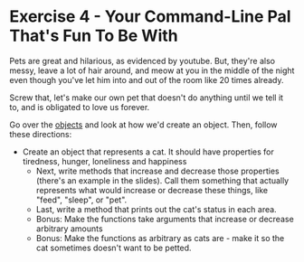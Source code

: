 Exercise 4 - Your Command-Line Pal That's Fun To Be With
========================================================

Pets are great and hilarious, as evidenced by youtube. But, they're also messy, leave a lot of hair around, and meow at you in the middle of the night even though you've let him into and out of the room like 20 times already.  

Screw that, let's make our own pet that doesn't do anything until we tell it to, and is obligated to love us forever.  

Go over the [objects](https://github.com/hackbrightacademy/Javascript1/blob/master/structures.md#objects) and look at how we'd create an object. Then, follow these directions:

- Create an object that represents a cat. It should have properties for tiredness, hunger, loneliness and happiness
	- Next, write methods that increase and decrease those properties (there's an example in the slides). Call them something that actually represents what would increase or decrease these things, like "feed", "sleep", or "pet".
	- Last, write a method that prints out the cat's status in each area.
	- Bonus: Make the functions take arguments that increase or decrease arbitrary amounts
	- Bonus: Make the functions as arbitrary as cats are - make it so the cat sometimes doesn't want to be petted.
